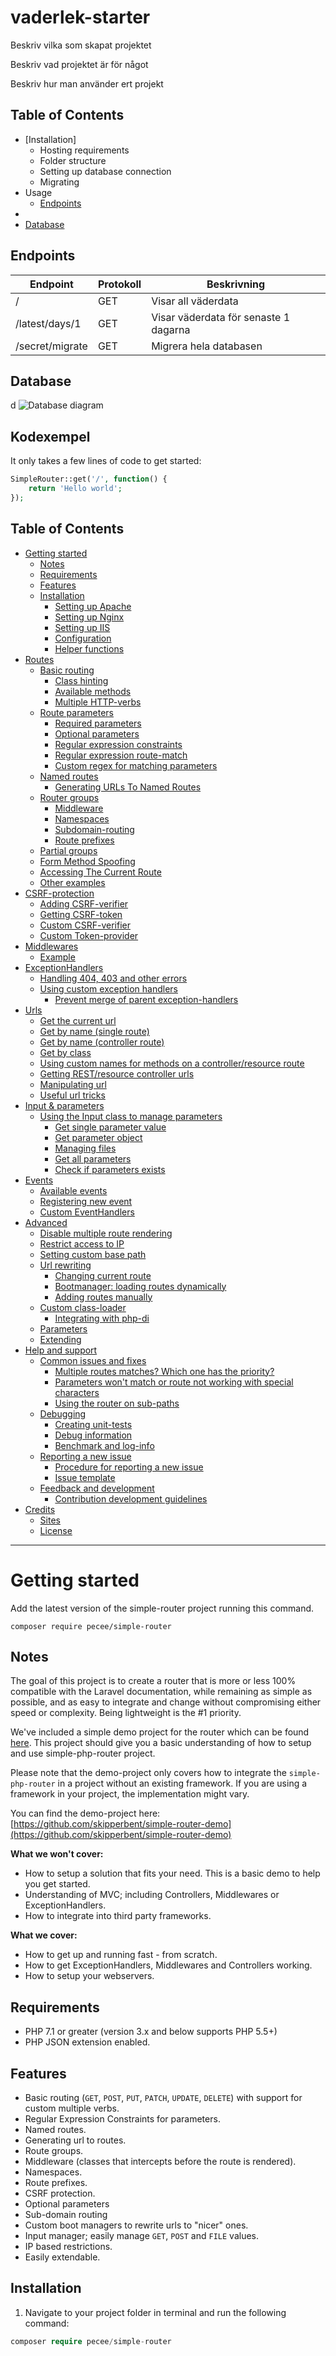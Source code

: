 # vaderlek-starter
Beskriv vilka som skapat projektet

Beskriv vad projektet är för något

Beskriv hur man använder ert projekt

## Table of Contents
- [Installation]
  - Hosting requirements
  - Folder structure
  - Setting up database connection
  - Migrating
- Usage
  - [Endpoints](#endpoints)
- 
- [Database](#database)

## Endpoints
| Endpoint        | Protokoll | Beskrivning                         |
|-----------------|-----------|-------------------------------------|
| /               | GET       | Visar all väderdata                 |
| /latest/days/1  | GET       | Visar väderdata för senaste 1 dagarna |
| /secret/migrate | GET       | Migrera hela databasen              |

## Database
d
![Database diagram](https://myoctocat.com/assets/images/base-octocat.svg)


## Kodexempel

It only takes a few lines of code to get started:

```php
SimpleRouter::get('/', function() {
    return 'Hello world';
});
```


## Table of Contents

- [Getting started](#getting-started)
    - [Notes](#notes-1)
    - [Requirements](#requirements)
    - [Features](#features)
    - [Installation](#installation)
        - [Setting up Apache](#setting-up-apache)
        - [Setting up Nginx](#setting-up-nginx)
        - [Setting up IIS](#setting-up-iis)
        - [Configuration](#configuration)
        - [Helper functions](#helper-functions)
- [Routes](#routes)
    - [Basic routing](#basic-routing)
        - [Class hinting](#class-hinting)
        - [Available methods](#available-methods)
        - [Multiple HTTP-verbs](#multiple-http-verbs)
    - [Route parameters](#route-parameters)
        - [Required parameters](#required-parameters)
        - [Optional parameters](#optional-parameters)
        - [Regular expression constraints](#regular-expression-constraints)
        - [Regular expression route-match](#regular-expression-route-match)
        - [Custom regex for matching parameters](#custom-regex-for-matching-parameters)
    - [Named routes](#named-routes)
        - [Generating URLs To Named Routes](#generating-urls-to-named-routes)
    - [Router groups](#router-groups)
        - [Middleware](#middleware)
        - [Namespaces](#namespaces)
        - [Subdomain-routing](#subdomain-routing)
        - [Route prefixes](#route-prefixes)
    - [Partial groups](#partial-groups)
    - [Form Method Spoofing](#form-method-spoofing)
    - [Accessing The Current Route](#accessing-the-current-route)
    - [Other examples](#other-examples)
- [CSRF-protection](#csrf-protection)
    - [Adding CSRF-verifier](#adding-csrf-verifier)
    - [Getting CSRF-token](#getting-csrf-token)
    - [Custom CSRF-verifier](#custom-csrf-verifier)
    - [Custom Token-provider](#custom-token-provider)
- [Middlewares](#middlewares)
    - [Example](#example-1)
- [ExceptionHandlers](#exceptionhandlers)
    - [Handling 404, 403 and other errors](#handling-404-403-and-other-errors)
    - [Using custom exception handlers](#using-custom-exception-handlers)
        - [Prevent merge of parent exception-handlers](#prevent-merge-of-parent-exception-handlers)
- [Urls](#urls)
    - [Get the current url](#get-the-current-url)
    - [Get by name (single route)](#get-by-name-single-route)
    - [Get by name (controller route)](#get-by-name-controller-route)
    - [Get by class](#get-by-class)
    - [Using custom names for methods on a controller/resource route](#using-custom-names-for-methods-on-a-controllerresource-route)
    - [Getting REST/resource controller urls](#getting-restresource-controller-urls)
    - [Manipulating url](#manipulating-url)
    - [Useful url tricks](#useful-url-tricks)
- [Input & parameters](#input--parameters)
    - [Using the Input class to manage parameters](#using-the-input-class-to-manage-parameters)
        - [Get single parameter value](#get-single-parameter-value)
        - [Get parameter object](#get-parameter-object)
        - [Managing files](#managing-files)
        - [Get all parameters](#get-all-parameters)
        - [Check if parameters exists](#check-if-parameters-exists)
- [Events](#events)
    - [Available events](#available-events)
    - [Registering new event](#registering-new-event)
    - [Custom EventHandlers](#custom-eventhandlers)
- [Advanced](#advanced)
    - [Disable multiple route rendering](#disable-multiple-route-rendering)
    - [Restrict access to IP](#restrict-access-to-ip)
    - [Setting custom base path](#setting-custom-base-path)
    - [Url rewriting](#url-rewriting)
        - [Changing current route](#changing-current-route)
        - [Bootmanager: loading routes dynamically](#bootmanager-loading-routes-dynamically)
        - [Adding routes manually](#adding-routes-manually)
    - [Custom class-loader](#custom-class-loader)
        - [Integrating with php-di](#Integrating-with-php-di)
    - [Parameters](#parameters)
    - [Extending](#extending)
- [Help and support](#help-and-support)
    - [Common issues and fixes](#common-issues-and-fixes)
        - [Multiple routes matches? Which one has the priority?](#multiple-routes-matches-which-one-has-the-priority)
        - [Parameters won't match or route not working with special characters](#parameters-wont-match-or-route-not-working-with-special-characters)
        - [Using the router on sub-paths](#using-the-router-on-sub-paths)
    - [Debugging](#debugging)
        - [Creating unit-tests](#creating-unit-tests)
        - [Debug information](#debug-information)
        - [Benchmark and log-info](#benchmark-and-log-info)
    - [Reporting a new issue](#reporting-a-new-issue)
        - [Procedure for reporting a new issue](#procedure-for-reporting-a-new-issue)
        - [Issue template](#issue-template)
    - [Feedback and development](#feedback-and-development)
        - [Contribution development guidelines](#contribution-development-guidelines)
- [Credits](#credits)
    - [Sites](#sites)
    - [License](#license)

___

# Getting started

Add the latest version of the simple-router project running this command.

```
composer require pecee/simple-router
```

## Notes

The goal of this project is to create a router that is more or less 100% compatible with the Laravel documentation, while remaining as simple as possible, and as easy to integrate and change without compromising either speed or complexity. Being lightweight is the #1 priority.

We've included a simple demo project for the router which can be found [here](https://github.com/skipperbent/simple-router-demo). This project should give you a basic understanding of how to setup and use simple-php-router project.

Please note that the demo-project only covers how to integrate the `simple-php-router` in a project without an existing framework. If you are using a framework in your project, the implementation might vary.

You can find the demo-project here: [https://github.com/skipperbent/simple-router-demo](https://github.com/skipperbent/simple-router-demo)

**What we won't cover:**

- How to setup a solution that fits your need. This is a basic demo to help you get started.
- Understanding of MVC; including Controllers, Middlewares or ExceptionHandlers.
- How to integrate into third party frameworks.

**What we cover:**

- How to get up and running fast - from scratch.
- How to get ExceptionHandlers, Middlewares and Controllers working.
- How to setup your webservers.

## Requirements

- PHP 7.1 or greater (version 3.x and below supports PHP 5.5+)
- PHP JSON extension enabled.

## Features

- Basic routing (`GET`, `POST`, `PUT`, `PATCH`, `UPDATE`, `DELETE`) with support for custom multiple verbs.
- Regular Expression Constraints for parameters.
- Named routes.
- Generating url to routes.
- Route groups.
- Middleware (classes that intercepts before the route is rendered).
- Namespaces.
- Route prefixes.
- CSRF protection.
- Optional parameters
- Sub-domain routing
- Custom boot managers to rewrite urls to "nicer" ones.
- Input manager; easily manage `GET`, `POST` and `FILE` values.
- IP based restrictions.
- Easily extendable.

## Installation

1. Navigate to your project folder in terminal and run the following command:

```php
composer require pecee/simple-router
```
